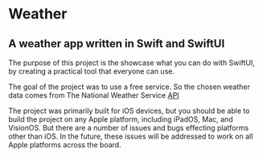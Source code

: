 # Weather
## A weather app written in Swift and SwiftUI

The purpose of this project is the showcase what you can do with SwiftUI, by creating a practical tool that everyone can use.

The goal of the project was to use a free service. So the chosen weather data comes from The National Weather Service [API](https://www.weather.gov/documentation/services-web-api)

The project was primarily built for iOS devices, but you should be able to build the project on any Apple platform, including iPadOS, Mac, and VisionOS. But there are a number of issues and bugs effecting platforms other than iOS. In the future, these issues will be addressed to work on all Apple platforms across the board.
